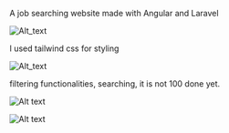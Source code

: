 A job searching website made with Angular and Laravel


![Alt_text](https://i.imgur.com/uFe1lyI.jpg)

I used tailwind css for styling

![Alt_text](https://i.imgur.com/BW2Yep0.jpeg)

filtering functionalities, searching, it is not 100 done yet. 

![Alt text](https://i.imgur.com/ZiuZQ09.jpeg)



![Alt text](https://i.imgur.com/Wv7frrP.jpeg)
